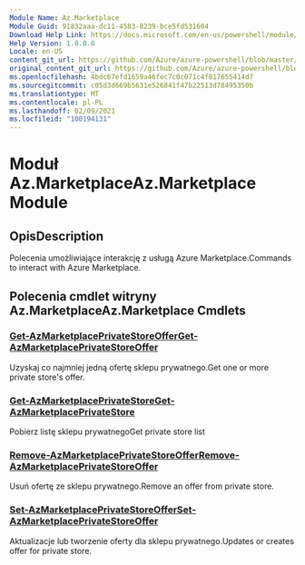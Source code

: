 ```yaml
---
Module Name: Az.Marketplace
Module Guid: 91832aaa-dc11-4583-8239-bce5fd531604
Download Help Link: https://docs.microsoft.com/en-us/powershell/module/az.marketplace
Help Version: 1.0.0.0
Locale: en-US
content_git_url: https://github.com/Azure/azure-powershell/blob/master/src/Marketplace/Marketplace/help/Az.Marketplace.md
original_content_git_url: https://github.com/Azure/azure-powershell/blob/master/src/Marketplace/Marketplace/help/Az.Marketplace.md
ms.openlocfilehash: 4bdc67efd1659a46fec7c0c071c4f817655414d7
ms.sourcegitcommit: c05d3d669b5631e526841f47b22513d78495350b
ms.translationtype: MT
ms.contentlocale: pl-PL
ms.lasthandoff: 02/09/2021
ms.locfileid: "100194131"
---
```

# <span data-ttu-id="b1be5-101">Moduł Az.Marketplace</span><span class="sxs-lookup"><span data-stu-id="b1be5-101">Az.Marketplace Module</span></span>
## <span data-ttu-id="b1be5-102">Opis</span><span class="sxs-lookup"><span data-stu-id="b1be5-102">Description</span></span>
<span data-ttu-id="b1be5-103">Polecenia umożliwiające interakcję z usługą Azure Marketplace.</span><span class="sxs-lookup"><span data-stu-id="b1be5-103">Commands to interact with Azure Marketplace.</span></span>

## <span data-ttu-id="b1be5-104">Polecenia cmdlet witryny Az.Marketplace</span><span class="sxs-lookup"><span data-stu-id="b1be5-104">Az.Marketplace Cmdlets</span></span>
### [<span data-ttu-id="b1be5-105">Get-AzMarketplacePrivateStoreOffer</span><span class="sxs-lookup"><span data-stu-id="b1be5-105">Get-AzMarketplacePrivateStoreOffer</span></span>](Get-AzMarketplacePrivateStoreOffer.md)
<span data-ttu-id="b1be5-106">Uzyskaj co najmniej jedną ofertę sklepu prywatnego.</span><span class="sxs-lookup"><span data-stu-id="b1be5-106">Get one or more private store's offer.</span></span>

### [<span data-ttu-id="b1be5-107">Get-AzMarketplacePrivateStore</span><span class="sxs-lookup"><span data-stu-id="b1be5-107">Get-AzMarketplacePrivateStore</span></span>](Get-AzMarketplacePrivateStore.md)
<span data-ttu-id="b1be5-108">Pobierz listę sklepu prywatnego</span><span class="sxs-lookup"><span data-stu-id="b1be5-108">Get private store list</span></span>

### [<span data-ttu-id="b1be5-109">Remove-AzMarketplacePrivateStoreOffer</span><span class="sxs-lookup"><span data-stu-id="b1be5-109">Remove-AzMarketplacePrivateStoreOffer</span></span>](Remove-AzMarketplacePrivateStoreOffer.md)
<span data-ttu-id="b1be5-110">Usuń ofertę ze sklepu prywatnego.</span><span class="sxs-lookup"><span data-stu-id="b1be5-110">Remove an offer from private store.</span></span>

### [<span data-ttu-id="b1be5-111">Set-AzMarketplacePrivateStoreOffer</span><span class="sxs-lookup"><span data-stu-id="b1be5-111">Set-AzMarketplacePrivateStoreOffer</span></span>](Set-AzMarketplacePrivateStoreOffer.md)
<span data-ttu-id="b1be5-112">Aktualizacje lub tworzenie oferty dla sklepu prywatnego.</span><span class="sxs-lookup"><span data-stu-id="b1be5-112">Updates or creates offer for private store.</span></span>

